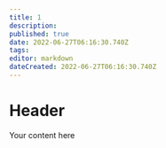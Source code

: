 ```yaml
---
title: 1
description: 
published: true
date: 2022-06-27T06:16:30.740Z
tags: 
editor: markdown
dateCreated: 2022-06-27T06:16:30.740Z
---
```


# Header
Your content here